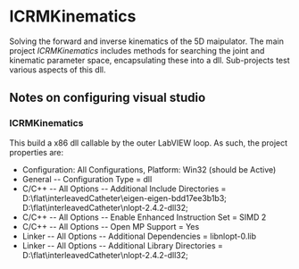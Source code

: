 # ICRMKinematics
Solving the forward and inverse kinematics of the 5D maipulator.
The main project _ICRMKinematics_ includes methods for searching the joint and kinematic parameter space, encapsulating these into a dll. Sub-projects test various aspects of this dll.

## Notes on configuring visual studio
### ICRMKinematics
This build a x86 dll callable by the outer LabVIEW loop. As such, the project properties are:
* Configuration: All Configurations, Platform: Win32 (should be Active)
* General -- Configuration Type = dll
* C/C++ -- All Options -- Additional Include Directories = D:\flat\interleavedCatheter\eigen-eigen-bdd17ee3b1b3\; D:\flat\interleavedCatheter\nlopt-2.4.2-dll32;
* C/C++ -- All Options -- Enable Enhanced Instruction Set = SIMD 2
* C/C++ -- All Options -- Open MP Support = Yes
* Linker -- All Options -- Additional Dependencies = libnlopt-0.lib
* Linker -- All Options -- Additional Library Directories = D:\flat\interleavedCatheter\nlopt-2.4.2-dll32;
